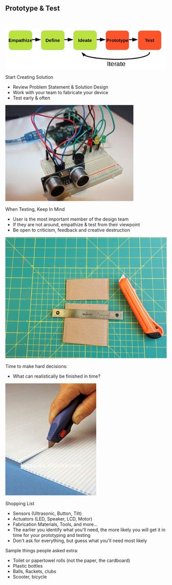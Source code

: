 Prototype & Test
---
<br>

![](images/prototype.jpg)

Start Creating Solution

- Review Problem Statement & Solution Design
- Work with your team to fabricate your device
- Test early & often

![](images/test.jpg)

When Testing, Keep In Mind

- User is the most important member of the design team
- If they are not around, empathize & test from their viewpoint
- Be open to criticism, feedback and creative destruction

![](images/cuttingboard.jpg)

Time to make hard decisions:

- What can realistically be finished in time?

![](images/penknife.jpg)

Shopping List

- Sensors (Ultrasonic, Button, Tilt)
- Actuators (LED, Speaker, LCD, Motor)
- Fabrication Materials, Tools, and more...
- The earlier you identify what you'll need, the more likely you will get it in time for your prototyping and testing
- Don't ask for everything, but guess what you'll need most likely

Sample things people asked extra:
- Toilet or papertowel rolls (not the paper, the cardboard)
- Plastic bottles
- Balls, Rackets, clubs 
- Scooter, bicycle